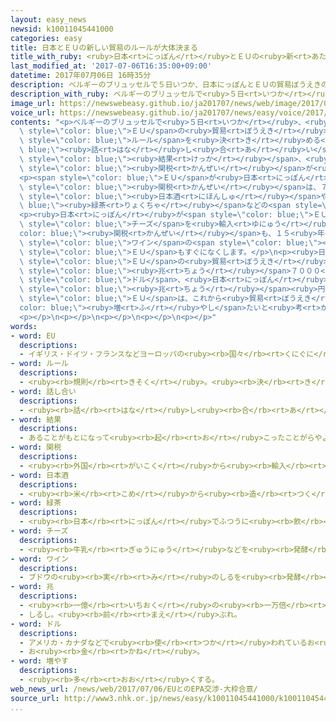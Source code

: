 ```yaml
---
layout: easy_news
newsid: k10011045441000
categories: easy
title: 日本とＥＵの新しい貿易のルールが大体決まる
title_with_ruby: <ruby>日本<rt>にっぽん</rt></ruby>とＥＵの<ruby>新<rt>あたら</rt></ruby>しい<ruby>貿易<rt>ぼうえき</rt></ruby>のルールが<ruby>大体<rt>だいたい</rt></ruby><ruby>決<rt>き</rt></ruby>まる
last_modified_at: '2017-07-06T16:35:00+09:00'
datetime: 2017年07月06日 16時35分
description: ベルギーのブリュッセルで５日いつか、日本にっぽんとＥＵの貿易ぼうえきの新あたらしいルールを決きめる話はなし合あいがありました。
description_with_ruby: ベルギーのブリュッセルで<ruby>５日<rt>いつか</rt></ruby>、<ruby>日本<rt>にっぽん</rt></ruby>とＥＵの<ruby>貿易<rt>ぼうえき</rt></ruby>の<ruby>新<rt>あたら</rt></ruby>しいルールを<ruby>決<rt>き</rt></ruby>める<ruby>話<rt>はな</rt></ruby>し<ruby>合<rt>あ</rt></ruby>いがありました。
image_url: https://newswebeasy.github.io/ja201707/news/web/image/2017/07/06/k10011045441000.jpg
voice_url: https://newswebeasy.github.io/ja201707/news/easy/voice/2017/07/06/k10011045441000.mp3
contents: "<p>ベルギーのブリュッセルで<ruby>５日<rt>いつか</rt></ruby>、<ruby>日本<rt>にっぽん</rt></ruby>と<span\
  \ style=\"color: blue;\">ＥＵ</span>の<ruby>貿易<rt>ぼうえき</rt></ruby>の<ruby>新<rt>あたら</rt></ruby>しい<span\
  \ style=\"color: blue;\">ルール</span>を<ruby>決<rt>き</rt></ruby>める<span style=\"color:\
  \ blue;\"><ruby>話<rt>はな</rt></ruby>し<ruby>合<rt>あ</rt></ruby>い</span>がありました。その<span\
  \ style=\"color: blue;\"><ruby>結果<rt>けっか</rt></ruby></span>、<ruby>品物<rt>しなもの</rt></ruby>を<ruby>輸入<rt>ゆにゅう</rt></ruby>するときの<span\
  \ style=\"color: blue;\"><ruby>関税<rt>かんぜい</rt></ruby></span>が<ruby>大体<rt>だいたい</rt></ruby><ruby>決<rt>き</rt></ruby>まりました。</p>\n\
  <p><span style=\"color: blue;\">ＥＵ</span>が<ruby>日本<rt>にっぽん</rt></ruby>から<ruby>車<rt>くるま</rt></ruby>を<ruby>輸入<rt>ゆにゅう</rt></ruby>するときの<span\
  \ style=\"color: blue;\"><ruby>関税<rt>かんぜい</rt></ruby></span>は、７<ruby>年<rt>ねん</rt></ruby>でなくすことになりました。<span\
  \ style=\"color: blue;\"><ruby>日本酒<rt>にほんしゅ</rt></ruby></span>や、<span style=\"color:\
  \ blue;\"><ruby>緑茶<rt>りょくちゃ</rt></ruby></span>などの<span style=\"color: blue;\"><ruby>関税<rt>かんぜい</rt></ruby></span>は、すぐになくします。</p>\n\
  <p><ruby>日本<rt>にっぽん</rt></ruby>が<span style=\"color: blue;\">ＥＵ</span>からソフト<span\
  \ style=\"color: blue;\">チーズ</span>を<ruby>輸入<rt>ゆにゅう</rt></ruby>するときの<span style=\"\
  color: blue;\"><ruby>関税<rt>かんぜい</rt></ruby></span>も、１５<ruby>年<rt>ねん</rt></ruby>でなくします。<span\
  \ style=\"color: blue;\">ワイン</span>の<span style=\"color: blue;\"><ruby>関税<rt>かんぜい</rt></ruby></span>は、<ruby>日本<rt>にっぽん</rt></ruby>も<span\
  \ style=\"color: blue;\">ＥＵ</span>もすぐになくします。</p>\n<p><ruby>日本<rt>にっぽん</rt></ruby>と<span\
  \ style=\"color: blue;\">ＥＵ</span>の<ruby>貿易<rt>ぼうえき</rt></ruby>は<ruby>去年<rt>きょねん</rt></ruby>、１１<span\
  \ style=\"color: blue;\"><ruby>兆<rt>ちょう</rt></ruby></span>７０００<ruby>億<rt>おく</rt></ruby><span\
  \ style=\"color: blue;\">ドル</span>、<ruby>日本<rt>にっぽん</rt></ruby>のお<ruby>金<rt>かね</rt></ruby>で１３３０<span\
  \ style=\"color: blue;\"><ruby>兆<rt>ちょう</rt></ruby></span><ruby>円<rt>えん</rt></ruby>でした。これは、<ruby>世界中<rt>せかいじゅう</rt></ruby>の<ruby>貿易<rt>ぼうえき</rt></ruby>の３７％です。<ruby>日本<rt>にっぽん</rt></ruby>と<span\
  \ style=\"color: blue;\">ＥＵ</span>は、これから<ruby>貿易<rt>ぼうえき</rt></ruby>をもっと<span style=\"\
  color: blue;\"><ruby>増<rt>ふ</rt></ruby>やし</span>たいと<ruby>考<rt>かんが</rt></ruby>えています。</p>\n\
  <p></p>\n<p></p>\n<p></p>\n<p></p>\n<p></p>"
words:
- word: EU
  descriptions:
  - イギリス・ドイツ・フランスなどヨーロッパの<ruby><rb>国々</rb><rt>くにぐに</rt></ruby>が、<ruby><rb>共同</rb><rt>きょうどう</rt></ruby>で<ruby><rb>国</rb><rt>くに</rt></ruby>の<ruby><rb>安全</rb><rt>あんぜん</rt></ruby>をはかったり<ruby><rb>経済</rb><rt>けいざい</rt></ruby>を<ruby><rb>運営</rb><rt>うんえい</rt></ruby>したりしようとする<ruby><rb>組織</rb><rt>そしき</rt></ruby>。
- word: ルール
  descriptions:
  - <ruby><rb>規則</rb><rt>きそく</rt></ruby>。<ruby><rb>決</rb><rt>き</rt></ruby>まり。
- word: 話し合い
  descriptions:
  - <ruby><rb>話</rb><rt>はな</rt></ruby>し<ruby><rb>合</rb><rt>あ</rt></ruby>うこと。<ruby><rb>相談</rb><rt>そうだん</rt></ruby>。
- word: 結果
  descriptions:
  - あることがもとになって<ruby><rb>起</rb><rt>お</rt></ruby>こったことがらやようす。
- word: 関税
  descriptions:
  - <ruby><rb>外国</rb><rt>がいこく</rt></ruby>から<ruby><rb>輸入</rb><rt>ゆにゅう</rt></ruby>する<ruby><rb>品物</rb><rt>しなもの</rt></ruby>に<ruby><rb>国</rb><rt>くに</rt></ruby>がかける<ruby><rb>税金</rb><rt>ぜいきん</rt></ruby>。
- word: 日本酒
  descriptions:
  - <ruby><rb>米</rb><rt>こめ</rt></ruby>から<ruby><rb>造</rb><rt>つく</rt></ruby>る、<ruby><rb>日本特有</rb><rt>にっぽんとくゆう</rt></ruby>の<ruby><rb>酒</rb><rt>さけ</rt></ruby>。<ruby><rb>清酒</rb><rt>せいしゅ</rt></ruby>。
- word: 緑茶
  descriptions:
  - <ruby><rb>日本</rb><rt>にっぽん</rt></ruby>でふつうに<ruby><rb>飲</rb><rt>の</rt></ruby>んでいる<ruby><rb>緑色</rb><rt>みどりいろ</rt></ruby>のお<ruby><rb>茶</rb><rt>ちゃ</rt></ruby>。
- word: チーズ
  descriptions:
  - <ruby><rb>牛乳</rb><rt>ぎゅうにゅう</rt></ruby>などを<ruby><rb>発酵</rb><rt>はっこう</rt></ruby>させて、<ruby><rb>固</rb><rt>かた</rt></ruby>めた<ruby><rb>食</rb><rt>た</rt></ruby>べ<ruby><rb>物</rb><rt>もの</rt></ruby>。
- word: ワイン
  descriptions:
  - ブドウの<ruby><rb>実</rb><rt>み</rt></ruby>のしるを<ruby><rb>発酵</rb><rt>はっこう</rt></ruby>させて<ruby><rb>造</rb><rt>つく</rt></ruby>った<ruby><rb>酒</rb><rt>さけ</rt></ruby>。ぶどう<ruby><rb>酒</rb><rt>しゅ</rt></ruby>。
- word: 兆
  descriptions:
  - <ruby><rb>一億</rb><rt>いちおく</rt></ruby>の<ruby><rb>一万倍</rb><rt>いちまんばい</rt></ruby>。
  - しるし。<ruby><rb>前</rb><rt>まえ</rt></ruby>ぶれ。
- word: ドル
  descriptions:
  - アメリカ・カナダなどで<ruby><rb>使</rb><rt>つか</rt></ruby>われているお<ruby><rb>金</rb><rt>かね</rt></ruby>の<ruby><rb>単位</rb><rt>たんい</rt></ruby>。<ruby><rb>一</rb><rt>いち</rt></ruby>ドルは一〇〇セント。
  - お<ruby><rb>金</rb><rt>かね</rt></ruby>。
- word: 増やす
  descriptions:
  - <ruby><rb>多</rb><rt>おお</rt></ruby>くする。
web_news_url: /news/web/2017/07/06/EUとのEPA交渉-大枠合意/
source_url: http://www3.nhk.or.jp/news/easy/k10011045441000/k10011045441000.html
...
```

